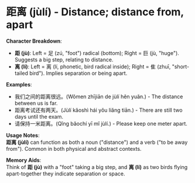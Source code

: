 # **距离 (jùlí) - Distance; distance from, apart**

**Character Breakdown**:  
- **距 (jù)**: Left = 足 (zú, "foot") radical (bottom); Right = 巨 (jù, "huge"). Suggests a big step, relating to distance.  
- **离 (lí)**: Left = 离 (lí, phonetic, bird radical inside); Right = 隹 (zhuī, "short-tailed bird"). Implies separation or being apart.

**Examples**:  
- 我们之间的距离很远。(Wǒmen zhījiān de jùlí hěn yuǎn.) - The distance between us is far.  
- 距离考试还有两天。(Jùlí kǎoshì hái yǒu liǎng tiān.) - There are still two days until the exam.  
- 请保持一米距离。(Qǐng bǎochí yī mǐ jùlí.) - Please keep one meter apart.

**Usage Notes**:  
**距离 (jùlí)** can function as both a noun ("distance") and a verb ("to be away from"). Common in both physical and abstract contexts.

**Memory Aids**:  
Think of **距 (jù)** with a "foot" taking a big step, and **离 (lí)** as two birds flying apart-together they indicate separation or space.